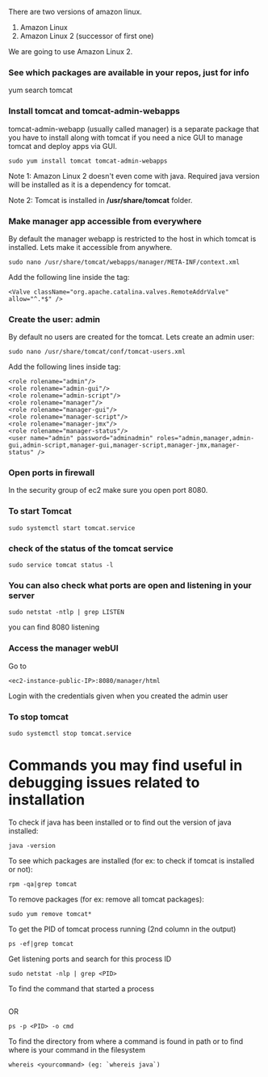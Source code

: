 There are two versions of amazon linux.
1. Amazon Linux
2. Amazon Linux 2 (successor of first one)

We are going to use Amazon Linux 2.


### See which packages are available in your repos, just for info
yum search tomcat

### Install tomcat and tomcat-admin-webapps
tomcat-admin-webapp (usually called manager) is a separate package that you have to install along with tomcat if you need a nice GUI to manage tomcat and deploy apps via GUI.
```
sudo yum install tomcat tomcat-admin-webapps
```
Note 1: Amazon Linux 2 doesn't even come with java. Required java version will be installed as it is a dependency for tomcat.

Note 2: Tomcat is installed in **/usr/share/tomcat** folder.


### Make manager app accessible from everywhere
By default the manager webapp is restricted to the host in which tomcat is installed. Lets make it accessible from anywhere.
```
sudo nano /usr/share/tomcat/webapps/manager/META-INF/context.xml
```

Add the following line inside the <context> tag:
```
<Valve className="org.apache.catalina.valves.RemoteAddrValve" allow="^.*$" />
```

### Create the user: admin
By default no users are created for the tomcat. Lets create an admin user:
```
sudo nano /usr/share/tomcat/conf/tomcat-users.xml
```

Add the following lines inside <tomcat-users> tag:
```
<role rolename="admin"/> 
<role rolename="admin-gui"/> 
<role rolename="admin-script"/> 
<role rolename="manager"/> 
<role rolename="manager-gui"/> 
<role rolename="manager-script"/> 
<role rolename="manager-jmx"/> 
<role rolename="manager-status"/> 
<user name="admin" password="adminadmin" roles="admin,manager,admin-gui,admin-script,manager-gui,manager-script,manager-jmx,manager-status" />
```

### Open ports in firewall
In the security group of ec2 make sure you open port 8080.

### To start Tomcat
```
sudo systemctl start tomcat.service
```

### check of the status of the tomcat service
```
sudo service tomcat status -l
```

### You can also check what ports are open and listening in your server
```
sudo netstat -ntlp | grep LISTEN
```
you can find 8080 listening

### Access the manager webUI
Go to 
```
<ec2-instance-public-IP>:8080/manager/html
```
Login with the credentials given when you created the admin user

### To stop tomcat
```
sudo systemctl stop tomcat.service
```




# Commands you may find useful in debugging issues related to installation

To check if java has been installed or to find out the version of java installed:
```
java -version
```

To see which packages are installed (for ex: to check if tomcat is installed or not):
```
rpm -qa|grep tomcat
```

To remove packages (for ex: remove all tomcat packages):
```
sudo yum remove tomcat*
```

To get the PID of tomcat process running (2nd column in the output)
```
ps -ef|grep tomcat
```

Get listening ports and search for this process ID
```
sudo netstat -nlp | grep <PID>
```

To find the command that started a process
```ps aux |grep <PID>
```
OR
```
ps -p <PID> -o cmd
```

To find the directory from where a command is found in path or to find where is your command in the filesystem
```
whereis <yourcommand> (eg: `whereis java`)
```

